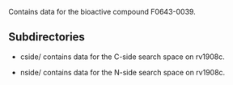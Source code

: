 Contains data for the bioactive compound F0643-0039.

## Subdirectories

- cside/ contains data for the C-side search space on rv1908c.

- nside/ contains data for the N-side search space on rv1908c.

